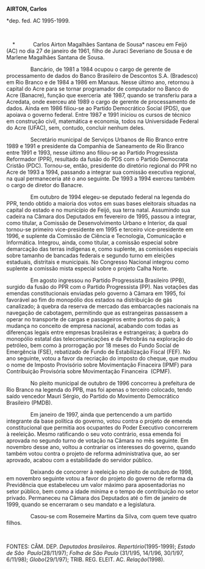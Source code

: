 **AIRTON, Carlos**

\*dep. fed. AC 1995-1999.

   

    *            Carlos Airton Magalhães Santana de Sousa* nasceu em
Feijó (AC) no dia 27 de janeiro de 1961, filho de Juraci Severiano de
Sousa e de Marlene Magalhães Santana de Sousa.

                Bancário, de 1981 a 1984 ocupou o cargo de gerente de
processamento de dados do Banco Brasileiro de Descontos S.A. (Bradesco)
em Rio Branco e de 1984 a 1986 em Manaus. Nesse último ano, retornou à
capital do Acre para se tornar programador de computador no Banco do
Acre (Banacre), função que exerceria  até 1987, quando se transferiu
para a Acredata, onde exerceu até 1989 o cargo de gerente de
processamento de dados. Ainda em 1986 filiou-se ao Partido Democrático
Social (PDS), que apoiava o governo federal. Entre 1987 e 1991 iniciou
os cursos de técnico em construção civil, matemática e economia, todos
na Universidade Federal do Acre (UFAC), sem, contudo, concluir nenhum
deles.

                Secretário municipal de Serviços Urbanos de Rio Branco
entre 1989 e 1991 e presidente da Companhia de Saneamento de Rio Branco
entre 1991 e 1993, nesse último ano filiou-se ao Partido Progressista
Reformador (PPR), resultado da fusão do PDS com o Partido Democrata
Cristão (PDC). Tornou-se, então, presidente do diretório regional do PPR
no Acre de 1993 a 1994, passando a integrar sua comissão executiva
regional, na qual permaneceria até o ano seguinte. De 1993 a 1994
exerceu também o cargo de diretor do Banacre.

                Em outubro de 1994 elegeu-se deputado federal na legenda
do PPR, tendo obtido a maioria dos votos em suas bases eleitorais
situadas na capital do estado e no município de Feijó, sua terra natal.
Assumindo sua cadeira na Câmara dos Deputados em fevereiro de 1995,
passou a integrar, como titular, a Comissão de Desenvolvimento Urbano e
Interior, da qual tornou-se primeiro vice-presidente em 1995 e terceiro
vice-presidente em 1996, e suplente da Comissão de Ciência e Tecnologia,
Comunicação e Informática. Integrou, ainda, como titular, a comissão
especial sobre demarcação das terras indígenas e, como suplente, as
comissões especiais sobre tamanho de bancadas federais e segundo turno
em eleições estaduais, distritais e municipais. No Congresso Nacional
integrou como suplente a comissão mista especial sobre o projeto Calha
Norte.

                Em agosto ingressou no Partido Progressista Brasileiro
(PPB), surgido da fusão do PPR com o Partido Progressista (PP). Nas
votações das emendas constitucionais enviadas pelo governo à Câmara em
1995, foi favorável ao fim do monopólio dos estados na distribuição de
gás canalizado; à quebra da reserva de mercado das embarcações nacionais
na navegação de cabotagem, permitindo que as estrangeiras passassem a
operar no transporte de cargas e passageiros entre portos do país; à
mudança no conceito de empresa nacional, acabando com todas as
diferenças legais entre empresas brasileiras e estrangeiras; à quebra do
monopólio estatal das telecomunicações e da Petrobrás na exploração do
petróleo, bem como à prorrogação por 18 meses do Fundo Social de
Emergência (FSE), rebatizado de Fundo de Estabilização Fiscal (FEF). No
ano seguinte, votou a favor da recriação do imposto do cheque, que mudou
o nome de Imposto Provisório sobre Movimentação Finaceira (IPMF) para
Contribuição Provisória sobre Movimentação Financeira  (CPMF).

                No pleito municipal de outubro de 1996 concorreu à
prefeitura de Rio Branco na legenda do PPB, mas foi apenas o terceiro
colocado, tendo saído vencedor Mauri Sérgio, do Partido do Movimento
Democrático Brasileiro (PMDB).

                Em janeiro de 1997, ainda que pertencendo a um partido
integrante da base política do governo, votou contra o projeto de emenda
constitucional que permitia aos ocupantes do Poder Executivo concorrerem
à reeleição. Mesmo ratificando o seu voto contrário, essa emenda foi
aprovada no segundo turno de votação na Câmara no mês seguinte. Em
novembro desse ano, voltou a contrariar os interesses do governo, quando
também votou contra o projeto de reforma administrativa que, ao ser
aprovado, acabou com a estabilidade do servidor público.

                Deixando de concorrer à reeleição no pleito de outubro
de 1998, em novembro seguinte votou a favor do projeto do governo de
reforma da Previdência que estabeleceu um valor máximo para
aposentadorias no setor público, bem como a idade mínima e o tempo de
contribuição no setor privado. Permaneceu na Câmara dos Deputados até o
fim de janeiro de 1999, quando se encerraram o seu mandato e a
legislatura.

                Casou-se com Rosemeire Martins da Silva, com quem teve
quatro filhos.

   

FONTES: CÂM. DEP. *Deputados brasileiros*. *Repertório*(1995-1999);
*Estado de São  Paulo*(28/11/97); *Folha de São Paulo* (31/1/95,
14/1/96, 30/1/97, 6/11/98); *Globo*(29/1/97); TRIB. REG. ELEIT. AC.
*Relação*(1998).
